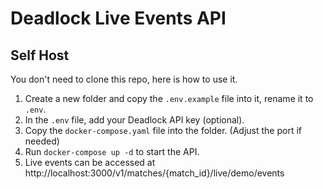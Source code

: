 # Deadlock Live Events API

## Self Host

You don't need to clone this repo, here is how to use it.

1. Create a new folder and copy the `.env.example` file into it, rename it to `.env`.
2. In the `.env` file, add your Deadlock API key (optional).
3. Copy the `docker-compose.yaml` file into the folder. (Adjust the port if needed)
4. Run `docker-compose up -d` to start the API.
5. Live events can be accessed at http://localhost:3000/v1/matches/{match_id}/live/demo/events
